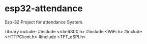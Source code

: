 # esp32-attendance
Esp-32 Project for attendance System.

Library include- 
#include <rdm6300.h> 
#include <WiFi.h> 
#include <HTTPClient.h> 
#include <TFT_eSPI.h>
